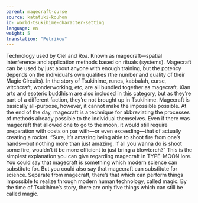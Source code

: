 ```yaml
---
parent: magecraft-curse
source: katatuki-kouhon
id: world-tsukihime-character-setting
language: en
weight: 5
translation: "Petrikow"
---
```


Technology used by Ciel and Roa. Known as magecraft—spatial interference and application methods based on rituals (systems).
Magecraft can be used by just about anyone with enough training, but the potency depends on the individual’s own qualities (the number and quality of their Magic Circuits).
In the story of Tsukihime, runes, kabbalah, curse, witchcraft, wonderworking, etc, are all bundled together as magecraft. Xian arts and esoteric buddhism are also included in this category, but as they’re part of a different faction, they’re not brought up in Tsukihime.
Magecraft is basically all-purpose, however, it cannot make the impossible possible.
At the end of the day, magecraft is a technique for abbreviating the processes of methods already possible to the individual themselves.
Even if there was magecraft that allowed one to go to the moon, it would still require preparation with costs on par with—or even exceeding—that of actually creating a rocket.
“Sure, it’s amazing being able to shoot fire from one’s hands—but nothing more than just amazing. If all you wanna do is shoot some fire, wouldn’t it be more efficient to just bring a blowtorch?”
This is the simplest explanation you can give regarding magecraft in TYPE-MOON lore.
You could say that magecraft is something which modern science can substitute for.
But you could also say that magecraft can substitute for science.
Separate from magecraft, there’s that which can perform things impossible to realize through modern human technology, called magic.
By the time of Tsukihime’s story, there are only five things which can still be called magic.
